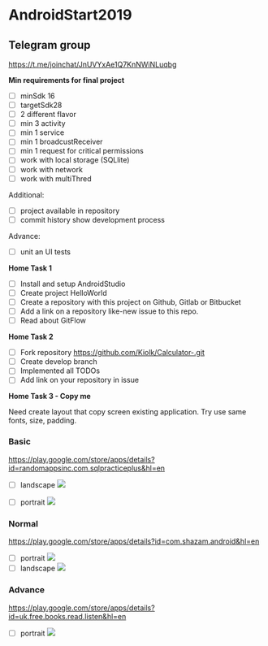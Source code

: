 # AndroidStart2019

## Telegram group
https://t.me/joinchat/JnUVYxAe1Q7KnNWiNLuqbg

**Min requirements for final project**
 - [ ] minSdk 16
 - [ ] targetSdk28
 - [ ] 2 different flavor
 - [ ] min 3 activity
 - [ ] min 1 service
 - [ ] min 1 broadcustReceiver
 - [ ] min 1 request for critical permissions
 - [ ] work with local storage (SQLlite)
 - [ ] work with network
 - [ ] work with multiThred
 
 Additional: 
 - [ ] project available in repository
 - [ ] commit history show development process
 
 Advance:
 - [ ] unit an UI tests

**Home Task 1**

- [ ] Install and setup AndroidStudio
- [ ] Create project HelloWorld
- [ ] Create a repository with this project on Github, Gitlab or Bitbucket
- [ ] Add a link on a repository like-new issue to this repo.
- [ ] Read about GitFlow

**Home Task 2**
- [ ] Fork repository https://github.com/Kiolk/Calculator-.git
- [ ] Create develop branch
- [ ] Implemented all TODOs
- [ ] Add link on your repository in issue

**Home Task 3 - Copy me**

Need create layout that copy screen existing application.
Try use same fonts, size, padding.

### Basic
https://play.google.com/store/apps/details?id=randomappsinc.com.sqlpracticeplus&hl=en

- [ ] landscape
![](pictures/sql_practies_landscape.jpg)
- [ ] portrait
![](pictures/sql_practies_portrait.jpg)

 
### Normal
https://play.google.com/store/apps/details?id=com.shazam.android&hl=en

- [ ] portrait
![](pictures/shazam_portrait.jpg)
- [ ] landscape
![](pictures/shazan_landscape.jpg)

### Advance
https://play.google.com/store/apps/details?id=uk.free.books.read.listen&hl=en

- [ ] portrait
![](pictures/free_book.jpg)
 

